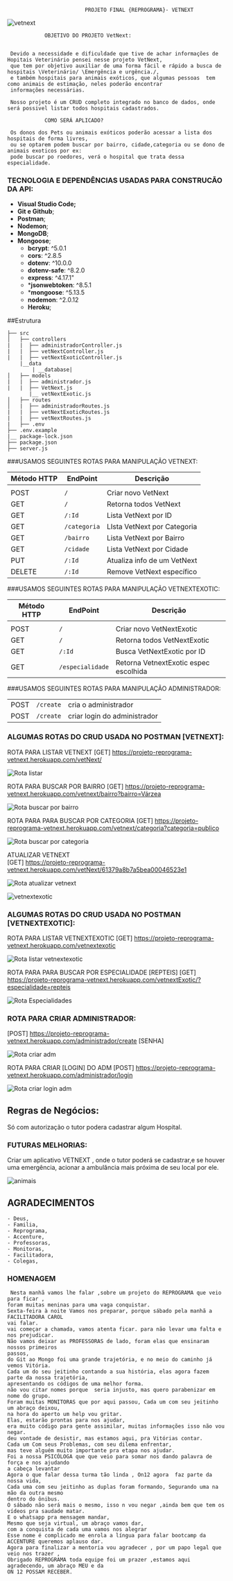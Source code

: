                              PROJETO FINAL {REPROGRAMA}- VETNEXT
    
      

       


![vetnext ](./imagens/logovetnext.png)                        



                OBJETIVO DO PROJETO VetNext:

    
     Devido a necessidade e dificuldade que tive de achar informações de Hopitais Veterinário pensei nesse projeto VetNext, 
     que tem por objetivo auxiliar de uma forma fácil e rápido a busca de hospitais \Veterinário/ \Emergência e urgência./,  
     e também hospitais para animais exóticos, que algumas pessoas  tem como animais de estimação, neles poderão encontrar
     informações necessárias.

     Nosso projeto é um CRUD completo integrado no banco de dados, onde será possivel listar todos hospitais cadastrados.

                COMO SERÁ APLICADO?  
     
     Os donos dos Pets ou animais exóticos poderão acessar a lista dos hospitais de forma livres, 
     ou se optarem podem buscar por bairro, cidade,categoria ou se dono de animais exoticos por ex: 
     pode buscar po roedores, verá o hospital que trata dessa especialidade.
  
    
    
     

 ### TECNOLOGIA E DEPENDÊNCIAS USADAS PARA CONSTRUCÃO DA API:
 
* **Visual Studio Code;**
* **Git e Github**;
* **Postman**;
* **Nodemon**;
* **MongoDB**;
* **Mongoose**;
   * **bcrypt**: ^5.0.1
    * **cors**: ^2.8.5
    * **dotenv**: ^10.0.0
   * **dotenv-safe**: ^8.2.0
   * **express**: ^4.17.1"
    * ***jsonwebtoken**: ^8.5.1
    * ***mongoose**: ^5.13.5
    * **nodemon**: ^2.0.12
    * **Heroku**;
    
                
##Estrutura
```
├── src
│   ├── controllers
|   |  ├── administradorController.js
|   |  ├── vetNextController.js
|   |  ├── vetNextExoticController.js
    |__data
        | __database|
│   ├── models
|   |  ├── administrador.js
|   |  ├── VetNext.js
       |__ vetNextExotic.js
│   ├── routes 
│   |  ├── administradorRoutes.js
|   |  ├── vetNextExoticRoutes.js
|   |  ├── vetNextRoutes.js 
|   ├── .env
├── .env.example
|__ package-lock.json
├── package.json
├── server.js
```

###USAMOS SEGUINTES ROTAS PARA MANIPULAÇÃO VETNEXT:


 |Método HTTP  |      EndPoint        |    Descrição                    |
 |-------------|----------------------|---------------------------------|
 |             |                      |                                 |
 | POST        |        `/`           |    Criar novo VetNext           |
 | GET         |         `/`          |    Retorna todos VetNext        |
 | GET         |        `/:Id`        |    Lista VetNext por ID         |
 | GET         |       `/categoria`   |    LIsta VetNext por Categoria  |
 | GET         |        `/bairro`     |    Lista VetNext por Bairro     |
 | GET         |        `/cidade`     |    Lista VetNext por Cidade     |
 | PUT         |        `/:Id`        |    Atualiza info de um VetNext  |
 | DELETE      |        `/:Id`        |    Remove VetNext específico    |


###USAMOS SEGUINTES ROTAS PARA MANIPULAÇÃO VETNEXTEXOTIC:


|  Método HTTP    |   EndPoint          |    Descrição                           |
|-----------------|---------------------|----------------------------------------|               
|                 |                     |                                        |
|  POST           |     `/`             |  Criar novo VetNextExotic              |
|  GET            |     `/`             |  Retorna todos VetNextExotic           |
|  GET            |     `/:Id`          |  Busca VetNextExotic por ID            |
|  GET            |     `/especialidade`|  Retorna VetnextExotic espec escolhida |
                 


  ###USAMOS SEGUINTES ROTAS PARA MANIPULAÇÃO ADMINISTRADOR:

|                 |                        |                                 |
|-----------------|------------------------|---------------------------------|
|POST             |     `/create`          |cria o administrador             |
|POST             |     `/create`          |criar login do administrador     |



### ALGUMAS ROTAS DO CRUD USADA NO POSTMAN [VETNEXT]:

ROTA PARA LISTAR VETNEXT
[GET] https://projeto-reprograma-vetnext.herokuapp.com/vetNext/

![Rota listar](./imagens/listar_vetnext.png)

ROTA PARA BUSCAR POR BAIRRO
[GET] https://projeto-reprograma-vetnext.herokuapp.com/vetnext/bairro?bairro=Várzea

![Rota buscar por bairro ](./imagens/buscar_bairro.png)

ROTA PARA PARA BUSCAR POR CATEGORIA 
[GET] https://projeto-reprograma-vetnext.herokuapp.com/vetnext/categoria?categoria=publico

![Rota buscar por categoria ](./imagens/buscar_categoria.png)

ATUALIZAR VETNEXT  
[GET] https://projeto-reprograma-vetnext.herokuapp.com/vetNext/61379a8b7a5bea00046523e1

![Rota atualizar  vetnext](./imagens/atualizar_vetnext.png)


![ vetnextexotic ](./imagens/vetnextexotic.png)



### ALGUMAS ROTAS DO CRUD USADA NO POSTMAN [VETNEXTEXOTIC]:


ROTA PARA LISTAR VETNEXTEXOTIC
[GET] https://projeto-reprograma-vetnext.herokuapp.com/vetnextexotic

![Rota listar vetnextexotic ](./imagens/listar_vetnextexotic.png)


ROTA PARA PARA BUSCAR POR ESPECIALIDADE [REPTEIS]
[GET] https://projeto-reprograma-vetnext.herokuapp.com/vetnextExotic/?especialidade=repteis

![Rota Especialidades](./imagens/rota_especialidade.png)



### ROTA PARA CRIAR ADMINISTRADOR:

[POST] https://projeto-reprograma-vetnext.herokuapp.com/administrador/create [SENHA]

![Rota criar adm](./imagens/criar_ADM.png)

 ROTA PARA CRIAR [LOGIN] DO ADM
[POST] https://projeto-reprograma-vetnext.herokuapp.com/administrador/login

![Rota criar login adm](./imagens/criar_login.png)

## Regras de Negócios:

Só com autorização o tutor podera cadastrar algum Hospital.


### FUTURAS MELHORIAS:

Criar um aplicativo VETNEXT , onde o tutor poderá se cadastrar,e se houver uma emergência, acionar
a ambulância mais próxima de seu local por ele.


![ animais ](./imagens/animais.png)


## AGRADECIMENTOS
```
- Deus,
- Familia,
- Reprograma,
- Accenture,
- Professoras,
- Monitoras,
- Facilitadora,
- Colegas,
```

### HOMENAGEM


```
 Nesta manhã vamos lhe falar ,sobre um projeto do REPROGRAMA que veio para ficar ,
foram muitas meninas para uma vaga conquistar.
Sexta-feira à noite Vamos nos preparar, porque sábado pela manhã a FACILITADORA CAROL
vai falar.
vai começar a chamada, vamos atenta ficar. para não levar uma falta e nos prejudicar.
Não vamos deixar as PROFESSORAS de lado, foram elas que ensinaram nossos primeiros 
passos,
do Git ao Mongo foi uma grande trajetória, e no meio do caminho já  vemos Vitória.
Cada um do seu jeitinho contando a sua história, elas agora fazem parte da nossa trajetória,
apresentando os códigos de uma melhor forma.
não vou citar nomes porque  seria injusto, mas quero parabenizar em nome do grupo. 
Foram muitas MONITORAS que por aqui passou, Cada um com seu jeitinho um abraço deixou,
na hora do aperto um help vou gritar. 
Elas, estarão prontas para nos ajudar,
era muito código para gente assimilar, muitas informações isso não vou negar.
deu vontade de desistir, mas estamos aqui, pra Vitórias contar.
Cada um Com seus Problemas, com seu dilema enfrentar,
mas teve alguém muito importante pra etapa nos ajudar.
Foi a nossa PSICÓLOGA que que veio para somar nos dando palavra de força e nos ajudando 
a cabeça levantar
Agora o que falar dessa turma tão linda , On12 agora  faz parte da nossa vida,
Cada uma com seu jeitinho as duplas foram formando, Segurando uma na mão da outra mesmo 
dentro do ônibus.
O sábado não será mais o mesmo, isso n vou negar ,ainda bem que tem os vídeos pra saudade matar.
E o whatsapp pra mensagem mandar,
Mesmo que seja virtual, um abraço vamos dar, 
com a conquista de cada uma vamos nos alegrar
Esse nome é complicado me enrola a língua para falar bootcamp da ACCENTURE queremos aplauso dar.
Agora para finalizar a mentoria vou agradecer , por um papo legal que veio nos trazer ,
Obrigado REPROGRAMA toda equipe foi um prazer ,estamos aqui agradecendo, um abraço MEU e da 
ON 12 POSSAM RECEBER.
```



  
